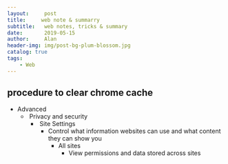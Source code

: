 ```yaml
---
layout:     post
title:     web note & summarry
subtitle:   web notes, tricks & summary
date:       2019-05-15
author:     Alan
header-img: img/post-bg-plum-blossom.jpg
catalog: true
tags:
    - Web
---
```


## procedure to clear chrome cache
- Advanced 
  - ​	Privacy and security
    - ​		Site Settings
      - Control what information websites can use and what content they can show you
        - All sites
          - View permissions and data stored across sites

